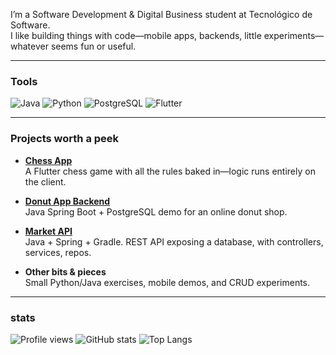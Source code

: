 
I’m a Software Development & Digital Business student at Tecnológico de Software.  
I like building things with code—mobile apps, backends, little experiments—whatever seems fun or useful.

---

### Tools
![Java](https://img.shields.io/badge/Java-ED8B00?style=for-the-badge&logo=java&logoColor=white)
![Python](https://img.shields.io/badge/Python-3776AB?style=for-the-badge&logo=python&logoColor=white)
![PostgreSQL](https://img.shields.io/badge/PostgreSQL-336791?style=for-the-badge&logo=postgresql&logoColor=white)
![Flutter](https://img.shields.io/badge/Flutter-02569B?style=for-the-badge&logo=flutter&logoColor=white)

---

### Projects worth a peek
- **[Chess App](https://github.com/irv-me/chess_app_2c)**  
  A Flutter chess game with all the rules baked in—logic runs entirely on the client.

- **[Donut App Backend](https://github.com/irv-me/donut_app_2c_Relloso)**  
  Java Spring Boot + PostgreSQL demo for an online donut shop.

- **[Market API](https://github.com/irv-me/market-app)**  
  Java + Spring + Gradle. REST API exposing a database, with controllers, services, repos.

- **Other bits & pieces**  
  Small Python/Java exercises, mobile demos, and CRUD experiments.

---

### stats
![Profile views](https://komarev.com/ghpvc/?username=irv-me&style=flat-square)
![GitHub stats](https://github-readme-stats.vercel.app/api?username=irv-me&show_icons=true&theme=radical)
![Top Langs](https://github-readme-stats.vercel.app/api/top-langs/?username=irv-me&layout=compact&theme=radical)
